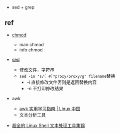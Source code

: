 

+ sed + grep

## ref


+ [chmod](http://www.gnu.org/software/coreutils/manual/html_node/chmod-invocation.html)
    + man chmod
    + info chmod

+ [sed](https://zhuanlan.zhihu.com/p/145661854)
    + 修改文件，字符串
    + `sed -in "s/[ #]*proxy/proxy/g" filename`替换
        + -i 直接修改文件否则是返回替换内容
        + -n 不打印修改结果

+ awk
    + [awk 实用学习指南 | Linux 中国](https://zhuanlan.zhihu.com/p/261886766)
    + 文本分析工具


+ [超全的 Linux Shell 文本处理工具集锦](https://zhuanlan.zhihu.com/p/265869157)